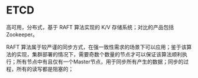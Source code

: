 # ETCD

高可用，分布式，基于 RAFT 算法实现的 K/V 存储系统；对比的产品包括 Zookeeper。

RAFT 算法属于较严谨的同步方式，在强一致性需求的场景下可以应用；鉴于该算法的实现，集群部署的情况下，需要奇数个数量的节点才可以保证该算法顺利执行；所有节点中有且仅有一个Master节点，用于同步所有产生的数据；同步的过程，所有的读写都是阻塞的；



